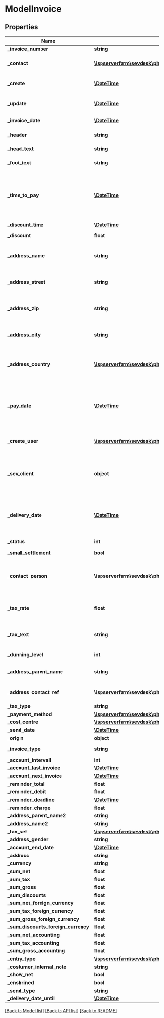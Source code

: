# ModelInvoice

## Properties
Name | Type | Description | Notes
------------ | ------------- | ------------- | -------------
**_invoice_number** | **string** |  | [optional] 
**_contact** | [**\ispserverfarm\sevdesk\phpclient\sevDeskModel\ModelContact**](ModelContact.md) | the contact the invoice belongs to | [optional] 
**_create** | [**\DateTime**](\DateTime.md) | the date the invoice was created | [optional] 
**_update** | [**\DateTime**](\DateTime.md) | the date the invoice was last updated | [optional] 
**_invoice_date** | [**\DateTime**](\DateTime.md) | the date of the invoice | [optional] 
**_header** | **string** | header/subject of the invoice | [optional] 
**_head_text** | **string** | head text of the invoice | [optional] 
**_foot_text** | **string** | foot text of the invoice | [optional] 
**_time_to_pay** | [**\DateTime**](\DateTime.md) | time left for paying the invoice, use format dd.MM.yyyy or number for number of days left | [optional] 
**_discount_time** | [**\DateTime**](\DateTime.md) |  | [optional] 
**_discount** | **float** | the discount value in &#39;%&#39; | [optional] 
**_address_name** | **string** | the name in the address, equals the contacts name | [optional] 
**_address_street** | **string** | the street in the address, equals the contacts street | [optional] 
**_address_zip** | **string** | the zip-code in the address, equals the contacts zip | [optional] 
**_address_city** | **string** | the city in the address, equals the contacts city | [optional] 
**_address_country** | [**\ispserverfarm\sevdesk\phpclient\sevDeskModel\ModelStaticCountry**](ModelStaticCountry.md) | the country in the address, equals the contacts country | [optional] 
**_pay_date** | [**\DateTime**](\DateTime.md) | time left for paying the invoice, use format DD.MM.YYYY or number for number of days left | [optional] 
**_create_user** | [**\ispserverfarm\sevdesk\phpclient\sevDeskModel\ModelSevUser**](ModelSevUser.md) | SevUser who created the invoice | [optional] 
**_sev_client** | **object** | sevClient is the unique id every customer has and is used in nearly all operations | [optional] 
**_delivery_date** | [**\DateTime**](\DateTime.md) | delivery date of the goods from the invoice, please use dd.MM.yyyy | [optional] 
**_status** | **int** | status of the invoice | [optional] 
**_small_settlement** | **bool** |  | [optional] 
**_contact_person** | [**\ispserverfarm\sevdesk\phpclient\sevDeskModel\ModelSevUser**](ModelSevUser.md) | SevUser who created the invoice and therefore is the contact person | [optional] 
**_tax_rate** | **float** | tax rate used when adding a value added tax regulation | [optional] 
**_tax_text** | **string** | additional text when adding a value added tax regulation | [optional] 
**_dunning_level** | **int** | dunning level of the invoice | [optional] 
**_address_parent_name** | **string** | name of the contacts address | [optional] 
**_address_contact_ref** | [**\ispserverfarm\sevdesk\phpclient\sevDeskModel\ModelContactAddress**](ModelContactAddress.md) | a reference to the contacts address | [optional] 
**_tax_type** | **string** |  | [optional] 
**_payment_method** | [**\ispserverfarm\sevdesk\phpclient\sevDeskModel\ModelPaymentMethod**](ModelPaymentMethod.md) |  | [optional] 
**_cost_centre** | [**\ispserverfarm\sevdesk\phpclient\sevDeskModel\ModelCostCentre**](ModelCostCentre.md) |  | [optional] 
**_send_date** | [**\DateTime**](\DateTime.md) |  | [optional] 
**_origin** | **object** |  | [optional] 
**_invoice_type** | **string** | type of the invoice | [optional] 
**_account_intervall** | **int** |  | [optional] 
**_account_last_invoice** | [**\DateTime**](\DateTime.md) |  | [optional] 
**_account_next_invoice** | [**\DateTime**](\DateTime.md) |  | [optional] 
**_reminder_total** | **float** |  | [optional] 
**_reminder_debit** | **float** |  | [optional] 
**_reminder_deadline** | [**\DateTime**](\DateTime.md) |  | [optional] 
**_reminder_charge** | **float** |  | [optional] 
**_address_parent_name2** | **string** |  | [optional] 
**_address_name2** | **string** |  | [optional] 
**_tax_set** | [**\ispserverfarm\sevdesk\phpclient\sevDeskModel\ModelTaxSet**](ModelTaxSet.md) |  | [optional] 
**_address_gender** | **string** |  | [optional] 
**_account_end_date** | [**\DateTime**](\DateTime.md) |  | [optional] 
**_address** | **string** |  | [optional] 
**_currency** | **string** |  | [optional] 
**_sum_net** | **float** |  | [optional] 
**_sum_tax** | **float** |  | [optional] 
**_sum_gross** | **float** |  | [optional] 
**_sum_discounts** | **float** |  | [optional] 
**_sum_net_foreign_currency** | **float** |  | [optional] 
**_sum_tax_foreign_currency** | **float** |  | [optional] 
**_sum_gross_foreign_currency** | **float** |  | [optional] 
**_sum_discounts_foreign_currency** | **float** |  | [optional] 
**_sum_net_accounting** | **float** |  | [optional] 
**_sum_tax_accounting** | **float** |  | [optional] 
**_sum_gross_accounting** | **float** |  | [optional] 
**_entry_type** | [**\ispserverfarm\sevdesk\phpclient\sevDeskModel\ModelEntryType**](ModelEntryType.md) |  | [optional] 
**_costumer_internal_note** | **string** |  | [optional] 
**_show_net** | **bool** |  | [optional] 
**_enshrined** | **bool** |  | [optional] 
**_send_type** | **string** |  | [optional] 
**_delivery_date_until** | [**\DateTime**](\DateTime.md) |  | [optional] 

[[Back to Model list]](../README.md#documentation-for-models) [[Back to API list]](../README.md#documentation-for-api-endpoints) [[Back to README]](../README.md)


